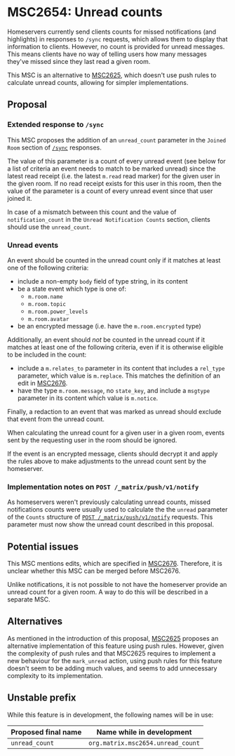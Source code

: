 # MSC2654: Unread counts

Homeservers currently send clients counts for missed notifications (and
highlights) in responses to `/sync` requests, which allows them to display that
information to clients. However, no count is provided for unread messages. This
means clients have no way of telling users how many messages they've missed
since they last read a given room.

This MSC is an alternative to
[MSC2625](https://github.com/matrix-org/matrix-doc/pull/2625), which doesn't use
push rules to calculate unread counts, allowing for simpler implementations.


## Proposal


### Extended response to `/sync`

This MSC proposes the addition of an `unread_count` parameter in the `Joined
Room` section of
[`/sync`](https://matrix.org/docs/spec/client_server/r0.6.1#get-matrix-client-r0-sync)
responses.

The value of this parameter is a count of every unread event (see below for a
list of criteria an event needs to match to be marked unread) since the latest
read receipt (i.e. the latest `m.read` read marker) for the given user in the
given room. If no read receipt exists for this user in this room, then the value
of the parameter is a count of every unread event since that user joined it.

In case of a mismatch between this count and the value of `notification_count`
in the `Unread Notification Counts` section, clients should use the
`unread_count`.


### Unread events

An event should be counted in the unread count only if it matches at least one
of the following criteria:

* include a non-empty `body` field of type string, in its content
* be a state event which type is one of:
    * `m.room.name`
    * `m.room.topic`
    * `m.room.power_levels`
    * `m.room.avatar`
* be an encrypted message (i.e. have the `m.room.encrypted` type)

Additionally, an event should _not_ be counted in the unread count if it matches
at least one of the following criteria, even if it is otherwise eligible to be
included in the count:

* include a `m.relates_to` parameter in its content that includes a `rel_type`
  parameter, which value is `m.replace`. This matches the definition of an edit
  in [MSC2676](https://github.com/matrix-org/matrix-doc/pull/2676).
* have the type `m.room.message`, no `state_key`, and include a `msgtype`
  parameter in its content which value is `m.notice`.

Finally, a redaction to an event that was marked as unread should exclude that
event from the unread count.

When calculating the unread count for a given user in a given room, events sent
by the requesting user in the room should be ignored.

If the event is an encrypted message, clients should decrypt it and apply the
rules above to make adjustments to the unread count sent by the homeserver.


### Implementation notes on `POST /_matrix/push/v1/notify`

As homeservers weren't previously calculating unread counts, missed
notifications counts were usually used to calculate the the `unread` parameter
of the `Counts` structure of [`POST
/_matrix/push/v1/notify`](https://matrix.org/docs/spec/push_gateway/latest#post-matrix-push-v1-notify)
requests. This parameter must now show the unread count described in this
proposal.


## Potential issues

This MSC mentions edits, which are specified in
[MSC2676](https://github.com/matrix-org/matrix-doc/pull/2676). Therefore, it is
unclear whether this MSC can be merged before MSC2676.

Unlike notifications, it is not possible to not have the homeserver provide an
unread count for a given room. A way to do this will be described in a separate
MSC.


## Alternatives

As mentioned in the introduction of this proposal,
[MSC2625](https://github.com/matrix-org/matrix-doc/pull/2625) proposes an
alternative implementation of this feature using push rules. However, given the
complexity of push rules and that MSC2625 requires to implement a new behaviour
for the `mark_unread` action, using push rules for this feature doesn't seem to
be adding much values, and seems to add unnecessary complexity to its
implementation.


## Unstable prefix

While this feature is in development, the following names will be in use:

| Proposed final name | Name while in development |
| --- | --- |
| `unread_count` | `org.matrix.msc2654.unread_count` |
